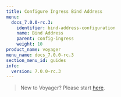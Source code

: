 ```yaml
---
title: Configure Ingress Bind Address
menu:
  docs_7.0.0-rc.3:
    identifier: bind-address-configuration
    name: Bind Address
    parent: config-ingress
    weight: 10
product_name: voyager
menu_name: docs_7.0.0-rc.3
section_menu_id: guides
info:
  version: 7.0.0-rc.3
---
```


> New to Voyager? Please start [here](/docs/7.0.0-rc.3/concepts/overview).

